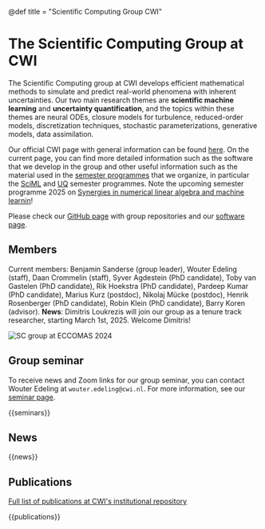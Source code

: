 @def title = "Scientific Computing Group CWI"

# The Scientific Computing Group at CWI
The Scientific Computing group at CWI develops efficient mathematical methods to simulate and predict real-world phenomena with inherent uncertainties. Our two main research themes are **scientific machine learning** and **uncertainty quantification**, and the topics within these themes are neural ODEs, closure models for turbulence, reduced-order models, discretization techniques, stochastic parameterizations, generative models, data assimilation.

Our official CWI page with general information can be found [here](https://www.cwi.nl/en/groups/scientific-computing/). On the current page, you can find more detailed information such as the software that we develop in the group and other useful information such as the material used in the [semester programmes](https://github.com/ScientificComputingCWI) that we organize, in particular the [SciML](https://github.com/ScientificComputingCWI/SemesterProgramme-SciML) and [UQ](https://github.com/ScientificComputingCWI/SemesterProgramme-UQ) semester programmes. Note the upcoming semester programme 2025 on [Synergies in numerical linear algebra and machine learnin](https://www.cwi.nl/en/education/semester-programmes/cwi-research-semester-programs/synergies-in-numerical-linear-algebra-and-machine-learning/)!

Please check our [GitHub page](https://github.com/ScientificComputingCWI) with group repositories and our [software page](/software/).

<!-- 
## Video

~~~
<iframe width="560" height="315"
    src="https://www.youtube.com/embed/ua_L60g636M?si=j4DaQSfut4Oef9dm"
    title="YouTube video player"
    frameborder="0"
    allow="accelerometer; autoplay; clipboard-write; encrypted-media; gyroscope; picture-in-picture; web-share"
    referrerpolicy="strict-origin-when-cross-origin"
    allowfullscreen>
</iframe>
~~~ -->

## Members
Current members: Benjamin Sanderse (group leader), Wouter Edeling (staff), Daan Crommelin (staff), Syver Agdestein (PhD candidate), Toby van Gastelen (PhD candidate), Rik Hoekstra (PhD candidate), Pardeep Kumar (PhD candidate), Marius Kurz (postdoc), Nikolaj Mücke (postdoc), Henrik Rosenberger (PhD candidate), Robin Klein (PhD candidate), Barry Koren (advisor).
**News**: Dimitris Loukrezis will join our group as a tenure track researcher, starting March 1st, 2025. Welcome Dimitris!

![SC group at ECCOMAS 2024](pictures/IMG_4468%20copy.jpg)

<!-- Previous members: -->

## Group seminar

To receive news and Zoom links for our group seminar, you can contact Wouter Edeling at `wouter.edeling@cwi.nl`. For more information, see our [seminar page](https://www.cwi.nl/en/groups/scientific-computing/uq-seminar/seminar-ml-uq-sc/).

{{seminars}}

## News

{{news}}

## Publications

[Full list of publications at CWI's institutional repository](https://ir.cwi.nl/#facet=affiliation_label_partOf:Scientific%20Computing)

{{publications}}
